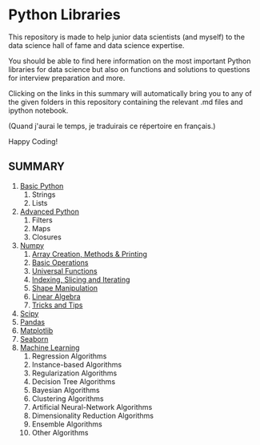 # Python Libraries

This repository is made to help junior data scientists (and myself) to the data science hall of fame and data science expertise. 

You should be able to find here information on the most important Python libraries for data science but also on functions and solutions to questions for interview preparation and more. 

Clicking on the links in this summary will automatically bring you to any of the given folders in this repository containing the relevant .md files and ipython notebook. 

(Quand j'aurai le temps, je traduirais ce répertoire en français.)

Happy Coding!

## SUMMARY
1. [Basic Python](./python-basics/README.md)
    1. Strings
    2. Lists
2. [Advanced Python](./python-advanced/README.md)
    1. Filters
    2. Maps
    3. Closures
3. [Numpy](./numpy/README.md)
    1. [Array Creation, Methods & Printing](./numpy/README.md#numpy-A)
    2. [Basic Operations](#numpy-B)
    3. [Universal Functions](#numpy-C)
    4. [Indexing, Slicing and Iterating](#numpy-D)
    5. [Shape Manipulation](#numpy-E)
    6. [Linear Algebra](#numpy-F)
    7. [Tricks and Tips](#numpy-G)
4. [Scipy](#Scipy)
5. [Pandas](./pandas/README.md)
6. [Matplotlib](#matplotlib)
7. [Seaborn](#seaborn)
8. [Machine Learning](/machine-learning/README.md)
    1. Regression Algorithms
    2. Instance-based Algorithms
    3. Regularization Algorithms
    4. Decision Tree Algorithms
    5. Bayesian Algorithms
    6. Clustering Algorithms
    7. Artificial Neural-Network Algorithms
    8. Dimensionality Reduction Algorithms
    9. Ensemble Algorithms
    10. Other Algorithms